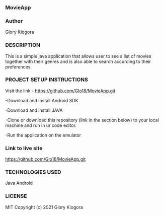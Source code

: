 ### MovieApp
### Author
Glory Kiogora

### DESCRIPTION
This is a simple java application that allows user to see a list of movies together with their genres and is also able to search according to their preferences.

### PROJECT SETUP INSTRUCTIONS
Visit the link - https://github.com/Glo18/MovieApp.git

-Download and install Android SDK

-Download and install JAVA

-Clone or download this repository (link in the section below) to your local machine and run in ur code editor.

-Run the application on the emulator

### Link to live site
https://github.com/Glo18/MovieApp.git

### TECHNOLOGIES USED
Java
Android

### LICENSE
MIT Copyright (c) 2021 Glory Kiogora
